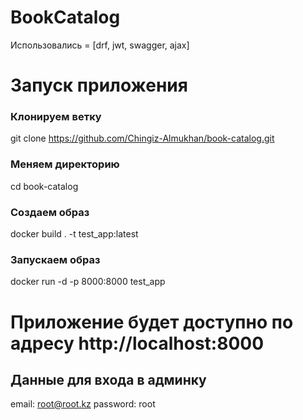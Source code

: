# BookCatalog
Использовались = [drf, jwt, swagger, ajax]


# Запуск приложения

### Клонируем ветку 
git clone https://github.com/Chingiz-Almukhan/book-catalog.git

### Меняем директорию
cd book-catalog

### Создаем образ
docker build . -t test_app:latest

### Запускаем образ
docker run -d -p 8000:8000 test_app

# Приложение будет доступно по адресу http://localhost:8000

## Данные для входа в админку 

email: root@root.kz
password: root

